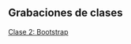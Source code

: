 ## Grabaciones de clases 

[Clase 2: Bootstrap](https://zoom.us/rec/share/0e60pqrihF6eGeoRvI06LP8gNM7bdZgaDNONR10KNHEY5iTcsCvY95bbgc45N1g6.LMNy5qkwLznnuBtY)
